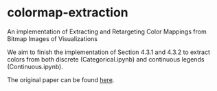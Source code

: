# colormap-extraction
An implementation of Extracting and Retargeting Color Mappings from Bitmap Images of Visualizations

We aim to finish the implementation of Section 4.3.1 and 4.3.2 to extract colors from both discrete (Categorical.ipynb) and continuous legends (Continuous.ipynb).

The original paper can be found [here](https://ieeexplore.ieee.org/document/8017646).
